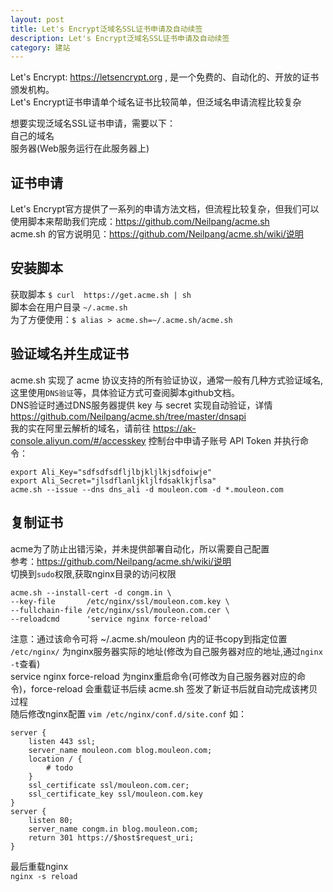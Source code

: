 ```yaml
---
layout: post
title: Let's Encrypt泛域名SSL证书申请及自动续签
description: Let's Encrypt泛域名SSL证书申请及自动续签
category: 建站
---
```

Let's Encrypt: https://letsencrypt.org , 是一个免费的、自动化的、开放的证书颁发机构。  
Let's Encrypt证书申请单个域名证书比较简单，但泛域名申请流程比较复杂  

想要实现泛域名SSL证书申请，需要以下：  
自己的域名  
服务器(Web服务运行在此服务器上)    
## 证书申请  
Let's Encrypt官方提供了一系列的申请方法文档，但流程比较复杂，但我们可以使用脚本来帮助我们完成：https://github.com/Neilpang/acme.sh    
acme.sh 的官方说明见：https://github.com/Neilpang/acme.sh/wiki/说明  

## 安装脚本  
获取脚本
`$ curl  https://get.acme.sh | sh`  
脚本会在用户目录 `~/.acme.sh`  
为了方便使用：`$ alias > acme.sh=~/.acme.sh/acme.sh`  

## 验证域名并生成证书
acme.sh 实现了 acme 协议支持的所有验证协议，通常一般有几种方式验证域名,这里使用`DNS验证`等，具体验证方式可查阅脚本github文档。  
DNS验证时通过DNS服务器提供 key 与 secret 实现自动验证，详情
https://github.com/Neilpang/acme.sh/tree/master/dnsapi  
我的实在阿里云解析的域名，请前往 https://ak-console.aliyun.com/#/accesskey 控制台中申请子账号 API Token 并执行命令：  
```
export Ali_Key="sdfsdfsdfljlbjkljlkjsdfoiwje"
export Ali_Secret="jlsdflanljkljlfdsaklkjflsa"
acme.sh --issue --dns dns_ali -d mouleon.com -d *.mouleon.com
```
## 复制证书  
acme为了防止出错污染，并未提供部署自动化，所以需要自己配置  
参考：https://github.com/Neilpang/acme.sh/wiki/说明  
切换到`sudo`权限,获取nginx目录的访问权限  
```
acme.sh --install-cert -d congm.in \
--key-file       /etc/nginx/ssl/mouleon.com.key \
--fullchain-file /etc/nginx/ssl/mouleon.com.cer \
--reloadcmd      'service nginx force-reload'
```
注意：通过该命令可将 ~/.acme.sh/mouleon 内的证书copy到指定位置  
`/etc/nginx/` 为nginx服务器实际的地址(修改为自己服务器对应的地址,通过`nginx -t`查看)  
service nginx force-reload 为nginx重启命令(可修改为自己服务器对应的命令)，force-reload 会重载证书后续 acme.sh 签发了新证书后就自动完成该拷贝过程  
随后修改nginx配置  `vim /etc/nginx/conf.d/site.conf`
如：   
```
server {
    listen 443 ssl;
    server_name mouleon.com blog.mouleon.com;
    location / {
        # todo
    }
    ssl_certificate ssl/mouleon.com.cer;
    ssl_certificate_key ssl/mouleon.com.key
}
server {
    listen 80;
    server_name congm.in blog.mouleon.com;
    return 301 https://$host$request_uri;
}
```  
最后重载nginx  
`nginx -s reload`
